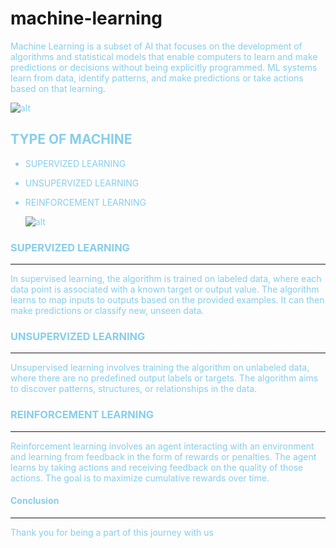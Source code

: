 # machine-learning
<span style="color:skyblue">
 Machine Learning is a subset of AI that focuses on the development of algorithms and 
statistical models that enable computers to learn and make predictions or decisions without 
being explicitly programmed. ML systems learn from data, identify patterns, and make 
predictions or take actions based on that learning.

![alt](./concept.png)
## TYPE OF MACHINE
* SUPERVIZED LEARNING
* UNSUPERVIZED LEARNING
* REINFORCEMENT LEARNING
  
  ![alt](./Different_Types_of_Machine_Learning.png)

### SUPERVIZED LEARNING
---

In supervised learning, the algorithm is 
trained on labeled data, where each data 
point is associated with a known target or 
output value. The algorithm learns to map 
inputs to outputs based on the provided 
examples. It can then make predictions or 
classify new, unseen data.



### UNSUPERVIZED LEARNING
---
Unsupervised learning involves training the 
algorithm on unlabeled data, where there are 
no predefined output labels or targets. The 
algorithm aims to discover patterns, 
structures, or relationships in the data.

### REINFORCEMENT LEARNING
---
Reinforcement learning involves an agent 
interacting with an environment and learning 
from feedback in the form of rewards or 
penalties. The agent learns by taking 
actions and receiving feedback on the quality 
of those actions. The goal is to 
maximize cumulative rewards over time.

#### Conclusion
---
Thank you for being a 
part of this journey 
with us
